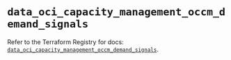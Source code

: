 # `data_oci_capacity_management_occm_demand_signals`

Refer to the Terraform Registry for docs: [`data_oci_capacity_management_occm_demand_signals`](https://registry.terraform.io/providers/oracle/oci/7.19.0/docs/data-sources/capacity_management_occm_demand_signals).
